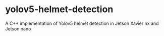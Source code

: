 # yolov5-helmet-detection
A C++ implementation of Yolov5 helmet detection in Jetson Xavier nx and Jetson nano
